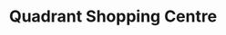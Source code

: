 ---
title: "Quadrant Shopping Centre"
url: /swansea/quadrant-shopping-centre/
shop: Einkaufszentrum
---